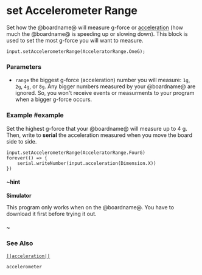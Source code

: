 # set Accelerometer Range

Set how the @boardname@ will measure g-force or
[acceleration](/reference/input/acceleration) (how much the @boardname@
is speeding up or slowing down). This block is used to set the most
g-force you will want to measure.

```sig
input.setAccelerometerRange(AcceleratorRange.OneG);
```

### Parameters

* ``range`` the biggest g-force (acceleration) number you will measure: `1g`, `2g`, `4g`, or `8g`.
Any bigger numbers measured by your @boardname@ are ignored. So, you won't receive
events or measurments to your program when a bigger g-force occurs.

### Example #example

Set the highest g-force that your @boardname@
will measure up to 4 g. Then, write to **serial** the acceleration measured when you move the board side to side.

```blocks
input.setAccelerometerRange(AcceleratorRange.FourG)
forever(() => {
    serial.writeNumber(input.acceleration(Dimension.X))
})
```

#### ~hint
**Simulator**

This program only works when on the @boardname@. You have to download it first before trying it out.
#### ~

### See Also

[``||acceleration||``](/reference/input/acceleration)

```package
accelerometer
```